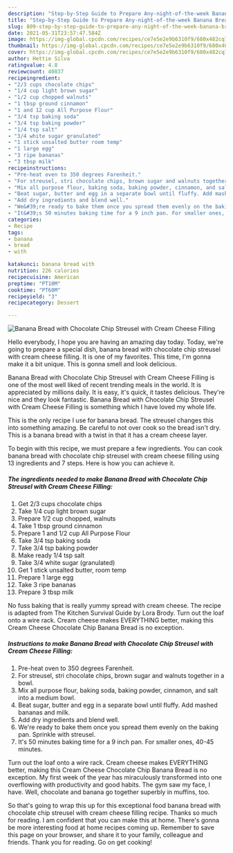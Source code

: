 ```yaml
---
description: "Step-by-Step Guide to Prepare Any-night-of-the-week Banana Bread with Chocolate Chip Streusel with Cream Cheese Filling"
title: "Step-by-Step Guide to Prepare Any-night-of-the-week Banana Bread with Chocolate Chip Streusel with Cream Cheese Filling"
slug: 809-step-by-step-guide-to-prepare-any-night-of-the-week-banana-bread-with-chocolate-chip-streusel-with-cream-cheese-filling
date: 2021-05-31T23:57:47.584Z
image: https://img-global.cpcdn.com/recipes/ce7e5e2e9b6310f9/680x482cq70/banana-bread-with-chocolate-chip-streusel-with-cream-cheese-filling-recipe-main-photo.jpg
thumbnail: https://img-global.cpcdn.com/recipes/ce7e5e2e9b6310f9/680x482cq70/banana-bread-with-chocolate-chip-streusel-with-cream-cheese-filling-recipe-main-photo.jpg
cover: https://img-global.cpcdn.com/recipes/ce7e5e2e9b6310f9/680x482cq70/banana-bread-with-chocolate-chip-streusel-with-cream-cheese-filling-recipe-main-photo.jpg
author: Hettie Silva
ratingvalue: 4.8
reviewcount: 40837
recipeingredient:
- "2/3 cups chocolate chips"
- "1/4 cup light brown sugar"
- "1/2 cup chopped walnuts"
- "1 tbsp ground cinnamon"
- "1 and 12 cup All Purpose Flour"
- "3/4 tsp baking soda"
- "3/4 tsp baking powder"
- "1/4 tsp salt"
- "3/4 white sugar granulated"
- "1 stick unsalted butter room temp"
- "1 large egg"
- "3 ripe bananas"
- "3 tbsp milk"
recipeinstructions:
- "Pre-heat oven to 350 degrees Farenheit."
- "For streusel, stri chocolate chips, brown sugar and walnuts together in a bowl."
- "Mix all purpose flour, baking soda, baking powder, cinnamon, and salt into a medium bowl."
- "Beat sugar, butter and egg in a separate bowl until fluffy. Add mashed bananas and milk."
- "Add dry ingredients and blend well."
- "We&#39;re ready to bake them once you spread them evenly on the baking pan. Sprinkle with streusel."
- "It&#39;s 50 minutes baking time for a 9 inch pan. For smaller ones, 40-45 minutes."
categories:
- Recipe
tags:
- banana
- bread
- with

katakunci: banana bread with 
nutrition: 226 calories
recipecuisine: American
preptime: "PT10M"
cooktime: "PT60M"
recipeyield: "3"
recipecategory: Dessert

---
```



![Banana Bread with Chocolate Chip Streusel with Cream Cheese Filling](https://img-global.cpcdn.com/recipes/ce7e5e2e9b6310f9/680x482cq70/banana-bread-with-chocolate-chip-streusel-with-cream-cheese-filling-recipe-main-photo.jpg)

Hello everybody, I hope you are having an amazing day today. Today, we're going to prepare a special dish, banana bread with chocolate chip streusel with cream cheese filling. It is one of my favorites. This time, I'm gonna make it a bit unique. This is gonna smell and look delicious.

Banana Bread with Chocolate Chip Streusel with Cream Cheese Filling is one of the most well liked of recent trending meals in the world. It is appreciated by millions daily. It is easy, it's quick, it tastes delicious. They're nice and they look fantastic. Banana Bread with Chocolate Chip Streusel with Cream Cheese Filling is something which I have loved my whole life.

This is the only recipe I use for banana bread. The streusel changes this into something amazing. Be careful to not over cook so the bread isn&#39;t dry. This is a banana bread with a twist in that it has a cream cheese layer.


To begin with this recipe, we must prepare a few ingredients. You can cook banana bread with chocolate chip streusel with cream cheese filling using 13 ingredients and 7 steps. Here is how you can achieve it.

<!--inarticleads1-->

##### The ingredients needed to make Banana Bread with Chocolate Chip Streusel with Cream Cheese Filling:

1. Get 2/3 cups chocolate chips
1. Take 1/4 cup light brown sugar
1. Prepare 1/2 cup chopped, walnuts
1. Take 1 tbsp ground cinnamon
1. Prepare 1 and 1/2 cup All Purpose Flour
1. Take 3/4 tsp baking soda
1. Take 3/4 tsp baking powder
1. Make ready 1/4 tsp salt
1. Take 3/4 white sugar (granulated)
1. Get 1 stick unsalted butter, room temp
1. Prepare 1 large egg
1. Take 3 ripe bananas
1. Prepare 3 tbsp milk


No fuss baking that is really yummy spread with cream cheese. The recipe is adapted from The Kitchen Survival Guide by Lora Brody. Turn out the loaf onto a wire rack. Cream cheese makes EVERYTHING better, making this Cream Cheese Chocolate Chip Banana Bread is no exception. 

<!--inarticleads2-->

##### Instructions to make Banana Bread with Chocolate Chip Streusel with Cream Cheese Filling:

1. Pre-heat oven to 350 degrees Farenheit.
1. For streusel, stri chocolate chips, brown sugar and walnuts together in a bowl.
1. Mix all purpose flour, baking soda, baking powder, cinnamon, and salt into a medium bowl.
1. Beat sugar, butter and egg in a separate bowl until fluffy. Add mashed bananas and milk.
1. Add dry ingredients and blend well.
1. We&#39;re ready to bake them once you spread them evenly on the baking pan. Sprinkle with streusel.
1. It&#39;s 50 minutes baking time for a 9 inch pan. For smaller ones, 40-45 minutes.


Turn out the loaf onto a wire rack. Cream cheese makes EVERYTHING better, making this Cream Cheese Chocolate Chip Banana Bread is no exception. My first week of the year has miraculously transformed into one overflowing with productivity and good habits. The gym saw my face, I have. Well, chocolate and banana go together superbly in muffins, too. 

So that's going to wrap this up for this exceptional food banana bread with chocolate chip streusel with cream cheese filling recipe. Thanks so much for reading. I am confident that you can make this at home. There's gonna be more interesting food at home recipes coming up. Remember to save this page on your browser, and share it to your family, colleague and friends. Thank you for reading. Go on get cooking!

